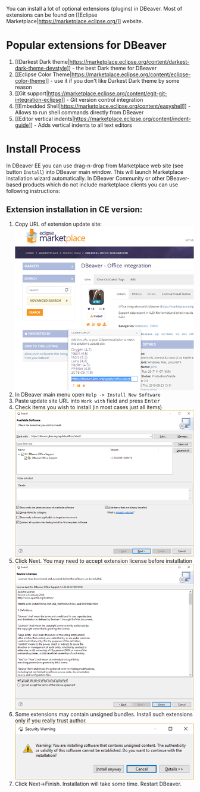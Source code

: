 You can install a lot of optional extensions (plugins) in DBeaver.
Most of extensions can be found on [[Eclipse Marketplace|https://marketplace.eclipse.org/]] website.

# Popular extensions for DBeaver

1. [[Darkest Dark theme|https://marketplace.eclipse.org/content/darkest-dark-theme-devstyle]] - the best Dark theme for DBeaver
1. [[Eclipse Color Theme|https://marketplace.eclipse.org/content/eclipse-color-theme]] - use it if you don't like Darkest Dark theme by some reason
1. [[Git support|https://marketplace.eclipse.org/content/egit-git-integration-eclipse]] - Git version control integration
1. [[Embedded Shell|https://marketplace.eclipse.org/content/easyshell]] - Allows to run shell commands directly from DBeaver
1. [[Editor vertical indents|https://marketplace.eclipse.org/content/indent-guide]] - Adds vertical indents to all text editors

# Install Process

In DBeaver EE you can use drag-n-drop from Marketplace web site (see button `Install`) into DBeaver main window. This will launch Marketplace installation wizard automatically.
In DBeaver Community or other DBeaver-based products which do not include marketplace clients you can use following instructions:

## Extension installation in CE version:

1. Copy URL of extension update site:
![](images/marketplace/copy-p2-url.png)
1. In DBeaver main menu open `Help -> Install New Software`
1. Paste update site URL into `Work with` field and press <kbd>Enter</kbd>
1. Check items you wish to install (in most cases just all items)
![](images/marketplace/install-new-software.png)
1. Click Next. You may need to accept extension license before installation
![](images/marketplace/accept-license.png)
1. Some extensions may contain unsigned bundles. Install such extensions only if you really trust author.
![](images/marketplace/unisgned-bundles.png)
1. Click Next->Finish. Installation will take some time. Restart DBeaver.
